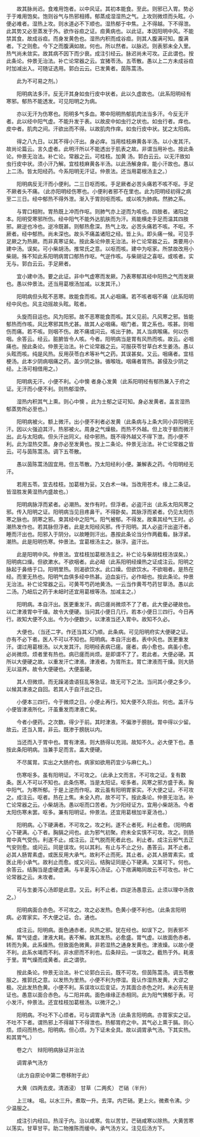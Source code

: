 <!-- { "loadSidebar": true } -->
　　故其脉尚迟。食难用饱者。以中风证。其初本能食。至此。则邪已入胃。势必于于难用饱矣。饱则谷气与热邪相搏。郁蒸成湿湿热之气。上攻则微烦而头眩。小便必难者。湿热上攻。则水道必不下顺也。湿热郁于中焦。上不得越。下不得泄。此其势又必至蒸发于外。欲作谷疸之证。疸黄病也。以此证。本因阳明中风。不能禁其食。故成谷疸。而身发黄色也。湿热内积而成谷疸。则其人腹满可知。腹满者。下之则愈。今下之而腹满如故。何也。所以然者。以脉迟。则表邪未全入里。热气尚未敛实。故其病不因下而少衰。成注引经云。脉迟尚未可攻。正此谓也。按此条论。仲景无治法。补亡论常器之云。宜猪苓汤。五苓散。愚以上二方未成谷疸时加减出入。可随证选用。郭白云云。已发黄者。茵陈蒿汤。

　　此为不可易之剂。）

　　阳明病法多汗。反无汗其身如虫行皮中状者。此以久虚故也。（此系阳明经有寒邪。郁热不能透发。可见阳明之为病。

　　亦以无汗为伤寒也。阳明多气多血。寒中阳明热郁肌肉法当多汗。今反无汗者。此以经中阳气虚。不能升发于表。以故皮中如虫行之状也。如虫行者。痒也。皮中者。肌肉之间。汗欲出而不得。以故肌肉作痒。如虫行皮中状。犹之太阳病。

　　得之八九日。以其不得小汗出。身必痒。当用桂枝麻黄各半汤。以小发其汗。故尚论篇云。言久虚者。此明汗所以不能透出于肌表之故。非谓当用补也。按此条论。仲景无治法。补亡论。常器之云。可桂枝。加黄 汤。郭白云云。以无汗故如虫行皮中状。须小汗乃解。宜桂枝麻黄各半汤。以此汤解身痒。能小汗故也。愚以上二汤。皆太阳经药。今系阳明无汗证。仲景法。还当用葛根汤主之。）

　　阳明病反无汗而小便利。二三日呕而咳。手足厥者必苦头痛若不咳不呕。手足不厥者头不痛。（此亦阳明经伤寒也。小便利者邪不在里也。此为阳明经初得之病至二三日。经中郁热不得外泄。渐入于胃则呕而咳。或以咳为肺病。然肺之系。

　　与胃口相附。胃热既上冲而作呕。则肺气亦上逆而为咳也。四肢者。诸阳之本。阳明受寒邪所伤。经中阳气不能外达肌肤而为汗。焉能横走手足而温其四肢邪。厥逆也冷也。逆冷既甚。则郁热愈深。热气上攻。必苦头痛若不咳。不呕。不厥者。经中郁热。尚未深也。故头不痛盖诸阳之经。皆上头。即头痛一候。可见手足厥之为热厥。而非真寒证矣。按此条论仲景无治法。补亡论常器之云。类要用小建中汤。误矣。可小柴胡汤。推常氏之意。以呕而咳。建中为呕家。所禁故改用小柴胡。殊不知此系阳明病胃口郁热作呕。气逆作咳。与柴胡证之喜呕。或咳者。实无与。郭白云云。手足厥者。

　　宜小建中汤。要之此证。非中气虚寒而发厥。乃表寒郁其经中阳热之气而发厥也。愚以仲景法。还当用葛根汤加减。以发其汗。）

　　阳明病但头眩不恶寒。故能食而咳。其人必咽痛。若不咳者咽不痛（此系阳明经中风也。风主动摇故头眩。眩者。

　　头旋而目运也。风为阳邪。故不恶寒能食而咳。其义见前。凡风寒之邪。皆能郁热而作咳。风比寒邪其热尤甚。故其人必咽痛。咽门者。胃之系也。咳甚。则咽伤而痛。若不咳。则咽不伤。故不痛或问云。咳出于肺。其人当病喉痛。何以伤咽。余答云。经云。脏腑皆令人咳。今者。阳明病当是胃有风热而咳。故云。必咽痛也。按此条论。仲景无治法。补亡论常器之云。可服茯苓甘草白术生姜汤。愚以头眩而咳。纯是风热。反用茯苓白术等补气之药。其误甚矣。又云。咽痛者。宜桔梗汤。此本少阴病咽痛之药。盖少阴之脉。循喉咙。咽痛者胃热。甚侵及少阴之经。上汤可相借用之。）

　　阳明病无汗。小便不利。心中懊 者身心发黄（此系阳明经有郁热兼入于府之证。无汗而小便不利。则热郁湿停。

　　湿热内积其气上熏。则心中懊 。此为土郁之证可知。身必发黄者。盖言湿热郁蒸势所必至也。）

　　阳明病被火。额上微汗。出小便不利者必发黄（此条病与上条大同小异阳明无汗。因以火强迫其汗。热邪被火。周身之气燥极。而热不外越。但上攻于额而微汗出。此与太阳病。但头汗出同义。经中邪热。既不得外越又不得下泄。而小便不利。此为湿热交蒸。身亦必至发黄也。按上二条论。仲景无治法。补亡论常器之皆云。可与茵陈蒿汤。调下五苓散。

　　愚以茵陈蒿汤固宜用。但五苓散。乃太阳经利小便。兼解表之药。今阳明经无汗。

　　若用五苓。宜去桂枝。加葛根为妥。又白术一味。当改用苍术。缘上二条证。皆湿胜发黄湿热内盛故也。）

　　阳明病脉浮而紧者。必潮热。发作有时。但浮者。必盗汗出（此系太阳风寒之邪。传入阳明之证。阳明病当见目疼鼻干。不得卧矣。其脉浮而紧者。仍见太阳伤寒之脉也。阴寒之邪。束其经中之阳气。阳气被郁。不得发。故乘其经气王时。必潮热发作也。若其脉但浮者。此是太阳经风邪。传于阳明。其人必盗汗出盗汗者。睡而汗出也。阳邪入于阴分。以故睡则汗出。愚按此条论当分作两截看。脉浮紧。潮热。此是阳明伤寒。仲景法。宜葛根汤主之。脉浮。盗汗出。

　　此是阳明中风。仲景法。宜桂枝加葛根汤主之。补亡论与柴胡桂枝汤误矣。）阳明病口燥。但欲漱水。不欲咽者。此必衄（此系阳明经燥热之证成注云。阳明之脉起于鼻络于口。阳明里热。则渴欲饮水。此口燥。但欲饮水。不欲咽者。是热在经。而里无热也。阳明气血俱多经中热甚。迫血妄行。必作衄也。按此条论。仲景无治法。补亡论常器之云。可黄芩芍药地黄汤。一云当作黄芩芍药甘草汤。愚以此二汤。乃衄后之药于未衄时还宜用葛根等汤。加减主之。）

　　阳明病。本自汗出。医更重发汗。病已瘥尚微烦不了了者。此大便必硬故也。以亡津液胃中干燥。故令大便硬。当问其小便日几行。若本小便日三四行。今日再行。故知大便不久出。今为小便数少。以津液当还入胃中。故知不久必。

　　大便也。（当还二字。作还当其义乃顺。此条病。可见阳明府实大便硬之证。亦有不必下者。医人不可以不知也。阳明病。本自汗出者。表中风也。医更重发汗。谓过用葛根汤。以大发其汗。阳明经表病已瘥。瘥者。病小愈也。病虽小愈。必尚微烦。烦者里有热也。病已瘥而尚烦。是即谓不了了。若此者。大便必硬。其所以大便硬之故。以重发汗亡津液。津液者。为胃所主。胃亡津液而干燥。则大肠无以滋养。故令大便硬也。大便虽硬。

　　其人但微烦。而无躁渴谵语狂乱等急证。故无可下之法。当问其小便之多少。以候其津液之自回。若其人于自汗出之日。

　　小便本三四行。今于微烦之日。小便止再行。知大便不久将出。何也。盖汗与小便皆津液所化。汗虽重发而津液亡矣。

　　今者小便药。之次数。得少于前。其时津液。不偏渗于膀胱。胃中得以少留。故云。还当入胃。非云。既渗于膀胱以内。

　　当还而入于胃中也。胃有津液。则大肠得以充润。故知不久。必大便下也。愚按此条阳明病。当兼手足而言。盖大便硬。

　　不尽属胃。实出之大肠府也。病家如欲用药宜少与麻仁丸。）

　　伤寒呕多。虽有阳明证。不可攻之。（此承上文而言。不可攻之证。复有数条。医人不可以不知也。此条伤寒。当是太阳证。呕多者。风寒之邪方盛于表。胸中阳气。为寒所郁。于是上逆而作呕。故云虽有阳明胃家实。不大便之证。不可攻之。成注云。呕者。热在上焦。未全入府。故不可下。按此条论。仲景无治法。补亡论常器之云。小柴胡汤。愚以呕而口苦者。为少阳经证方。宜用小柴胡汤。今者太阳伤寒未罢。呕多。兼有阳明证。仲景法。还宜用葛根加半夏汤也。）

　　阳明病。心下硬满者。不可攻之。攻之利。遂不止者死。利止者愈。（阳明病心下硬满。心下者。胸膈之间也。此为邪气初聚。府未全实慎不可攻。攻之。则肠胃中真气受伤。利遂不止。成注云。正气脱而死者此也。利止者。成注云邪气去正气安则愈。或问云。同是误攻。何以其利。有止与不止之分。愚答云。其不止者。必其人肠胃素虚。或医反用大承气。故利不止而死。其止者。必其人肠胃素实。或医止用小承气。故利止而愈。或又问云。结胸证同是心下硬满。又属可下。何也。余答云。结胸当是虚硬虚满。与半夏泻心汤证。心下痞满略同故云不可攻也。补亡论常器之云。未攻者。

　　可与生姜泻心汤即是此意。又云。利不止者。四逆汤愚意云。止须以理中汤救之。）

　　阳明病面合赤色。不可攻之。攻之必发热。色黄小便不利也。（此条言阳明病。必胃家实。不大便之证。合。通也。

　　成注云。阳明病。面色通赤者。风热之邪。犹在经也。如误下之。则表邪不解。胃气徒虚。津液大耗。表不解。故其发热。必愈盛。胃气虚。以故面色赤者。转而为黄。此系燥热。但致面色微黄。非若湿热之通身发黄也。津液燥。以故小便不利。此系水竭而不利。非水瘀而不利也。后条辩云。一误攻之。截热于外。耗液于里。胃气燥而成黄者。此之谓欤。

　　按此条论。仲景无治法。补亡论郭白云云。既不可攻。但茵陈蒿汤。调五苓散服之。推郭氏之意。以发热为里热。小便不利为停湿。竟认作湿热发黄。大谬之极。况此发热色黄。小便不利。系误攻以后变证。方其面合赤色之时。未必先有是证也。愚意以面合赤色。与二阳并病。面色缘缘正赤相同。此为阳气怫郁于表。可小发汗。仲景法。还宜桂枝加葛根汤。以微汗之。）

　　阳明病。不吐不下心烦者。可与调胃承气汤（此条言阳明病。亦胃家实之证。不吐不下者。谓热邪上不得越下不得泄也。热郁胃府之中。其气必上熏于膈。则心烦。烦闷而热也。阳明病。但心烦。为下证未全具。故以调胃承气汤。下其实热。和其胃气。）

　　卷之六　辩阳明病脉证并治法

　　调胃承气汤方

　　（此方自原论中第二卷移附于此）

　　大黄（四两去皮。清酒浸） 甘草（二两炙） 芒硝（半升）

　　上三味。 咀。以水三升。煮取一升。去滓。内芒硝。更上火。微煮令沸。少少温服之。

　　成注引内经曰。热淫于内。治以咸寒。佐以苦甘。芒硝咸寒以除热。大黄苦寒以荡实。甘草甘平。助二物推陈而缓中。承气汤方义。注见后汤方下。


